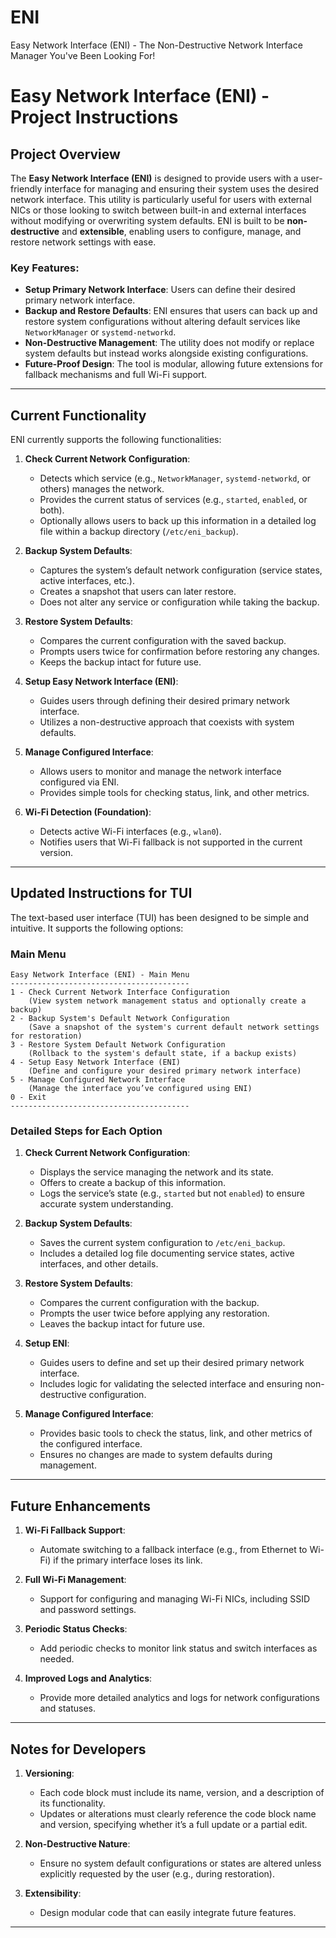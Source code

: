 # ENI
Easy Network Interface (ENI) - The Non-Destructive Network Interface Manager You've Been Looking For!




# Easy Network Interface (ENI) - Project Instructions

## Project Overview
The **Easy Network Interface (ENI)** is designed to provide users with a user-friendly interface for managing and ensuring their system uses the desired network interface. This utility is particularly useful for users with external NICs or those looking to switch between built-in and external interfaces without modifying or overwriting system defaults. ENI is built to be **non-destructive** and **extensible**, enabling users to configure, manage, and restore network settings with ease.

### Key Features:
- **Setup Primary Network Interface**: Users can define their desired primary network interface.
- **Backup and Restore Defaults**: ENI ensures that users can back up and restore system configurations without altering default services like `NetworkManager` or `systemd-networkd`.
- **Non-Destructive Management**: The utility does not modify or replace system defaults but instead works alongside existing configurations.
- **Future-Proof Design**: The tool is modular, allowing future extensions for fallback mechanisms and full Wi-Fi support.

---

## Current Functionality
ENI currently supports the following functionalities:

1. **Check Current Network Configuration**:
   - Detects which service (e.g., `NetworkManager`, `systemd-networkd`, or others) manages the network.
   - Provides the current status of services (e.g., `started`, `enabled`, or both).
   - Optionally allows users to back up this information in a detailed log file within a backup directory (`/etc/eni_backup`).

2. **Backup System Defaults**:
   - Captures the system’s default network configuration (service states, active interfaces, etc.).
   - Creates a snapshot that users can later restore.
   - Does not alter any service or configuration while taking the backup.

3. **Restore System Defaults**:
   - Compares the current configuration with the saved backup.
   - Prompts users twice for confirmation before restoring any changes.
   - Keeps the backup intact for future use.

4. **Setup Easy Network Interface (ENI)**:
   - Guides users through defining their desired primary network interface.
   - Utilizes a non-destructive approach that coexists with system defaults.

5. **Manage Configured Interface**:
   - Allows users to monitor and manage the network interface configured via ENI.
   - Provides simple tools for checking status, link, and other metrics.

6. **Wi-Fi Detection (Foundation)**:
   - Detects active Wi-Fi interfaces (e.g., `wlan0`).
   - Notifies users that Wi-Fi fallback is not supported in the current version.

---

## Updated Instructions for TUI
The text-based user interface (TUI) has been designed to be simple and intuitive. It supports the following options:

### Main Menu
```
Easy Network Interface (ENI) - Main Menu
----------------------------------------
1 - Check Current Network Interface Configuration
    (View system network management status and optionally create a backup)
2 - Backup System's Default Network Configuration
    (Save a snapshot of the system's current default network settings for restoration)
3 - Restore System Default Network Configuration
    (Rollback to the system's default state, if a backup exists)
4 - Setup Easy Network Interface (ENI)
    (Define and configure your desired primary network interface)
5 - Manage Configured Network Interface
    (Manage the interface you’ve configured using ENI)
0 - Exit
----------------------------------------
```

### Detailed Steps for Each Option
1. **Check Current Network Configuration**:
   - Displays the service managing the network and its state.
   - Offers to create a backup of this information.
   - Logs the service’s state (e.g., `started` but not `enabled`) to ensure accurate system understanding.

2. **Backup System Defaults**:
   - Saves the current system configuration to `/etc/eni_backup`.
   - Includes a detailed log file documenting service states, active interfaces, and other details.

3. **Restore System Defaults**:
   - Compares the current configuration with the backup.
   - Prompts the user twice before applying any restoration.
   - Leaves the backup intact for future use.

4. **Setup ENI**:
   - Guides users to define and set up their desired primary network interface.
   - Includes logic for validating the selected interface and ensuring non-destructive configuration.

5. **Manage Configured Interface**:
   - Provides basic tools to check the status, link, and other metrics of the configured interface.
   - Ensures no changes are made to system defaults during management.

---

## Future Enhancements
1. **Wi-Fi Fallback Support**:
   - Automate switching to a fallback interface (e.g., from Ethernet to Wi-Fi) if the primary interface loses its link.

2. **Full Wi-Fi Management**:
   - Support for configuring and managing Wi-Fi NICs, including SSID and password settings.

3. **Periodic Status Checks**:
   - Add periodic checks to monitor link status and switch interfaces as needed.

4. **Improved Logs and Analytics**:
   - Provide more detailed analytics and logs for network configurations and statuses.

---

## Notes for Developers
1. **Versioning**:
   - Each code block must include its name, version, and a description of its functionality.
   - Updates or alterations must clearly reference the code block name and version, specifying whether it’s a full update or a partial edit.

2. **Non-Destructive Nature**:
   - Ensure no system default configurations or states are altered unless explicitly requested by the user (e.g., during restoration).

3. **Extensibility**:
   - Design modular code that can easily integrate future features.

---
